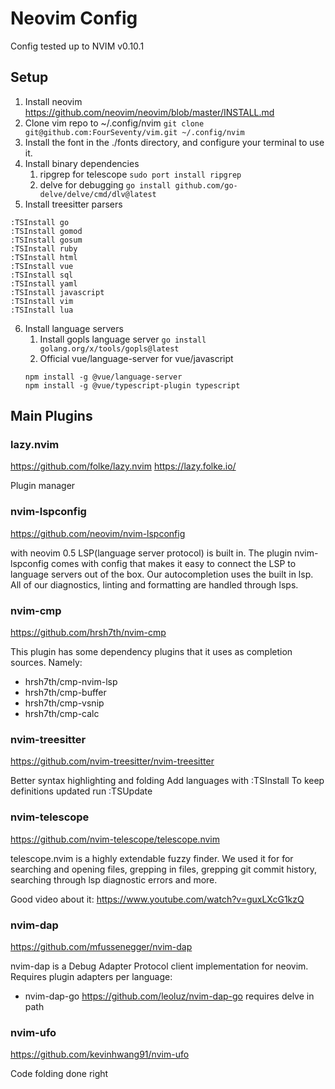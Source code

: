 # Neovim Config
Config tested up to NVIM v0.10.1


## Setup
1. Install neovim https://github.com/neovim/neovim/blob/master/INSTALL.md
2. Clone vim repo to ~/.config/nvim `git clone git@github.com:FourSeventy/vim.git ~/.config/nvim`
3. Install the font in the ./fonts directory, and configure your terminal to use it.
4. Install binary dependencies
    1. ripgrep for telescope `sudo port install ripgrep`
    2. delve for debugging `go install github.com/go-delve/delve/cmd/dlv@latest`
5. Install treesitter parsers
```
:TSInstall go
:TSInstall gomod
:TSInstall gosum
:TSInstall ruby
:TSInstall html
:TSInstall vue
:TSInstall sql
:TSInstall yaml
:TSInstall javascript
:TSInstall vim
:TSInstall lua
```
6. Install language servers
    1. Install gopls language server `go install golang.org/x/tools/gopls@latest`
    2. Official vue/language-server for vue/javascript 
    ```
    npm install -g @vue/language-server
    npm install -g @vue/typescript-plugin typescript
    ```


## Main Plugins

### lazy.nvim
https://github.com/folke/lazy.nvim
https://lazy.folke.io/

Plugin manager

### nvim-lspconfig
https://github.com/neovim/nvim-lspconfig

with neovim 0.5 LSP(language server protocol) is built in. The plugin nvim-lspconfig comes with config that
makes it easy to connect the LSP to language servers out of the box. Our autocompletion uses the built in lsp.
All of our diagnostics, linting and formatting are handled through lsps.

### nvim-cmp
https://github.com/hrsh7th/nvim-cmp

This plugin has some dependency plugins that it uses as completion sources. Namely:
* hrsh7th/cmp-nvim-lsp
* hrsh7th/cmp-buffer
* hrsh7th/cmp-vsnip
* hrsh7th/cmp-calc

### nvim-treesitter
https://github.com/nvim-treesitter/nvim-treesitter

Better syntax highlighting and folding
Add languages with :TSInstall
To keep definitions updated run :TSUpdate


### nvim-telescope
https://github.com/nvim-telescope/telescope.nvim

telescope.nvim is a highly extendable fuzzy finder. We used it for for searching and opening files, grepping
in files, grepping git commit history, searching through lsp diagnostic errors and more.

Good video about it: https://www.youtube.com/watch?v=guxLXcG1kzQ

### nvim-dap
https://github.com/mfussenegger/nvim-dap

nvim-dap is a Debug Adapter Protocol client implementation for neovim. Requires plugin adapters per language:
* nvim-dap-go https://github.com/leoluz/nvim-dap-go requires delve in path

### nvim-ufo
https://github.com/kevinhwang91/nvim-ufo

Code folding done right

